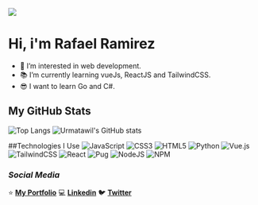 ![](https://user-images.githubusercontent.com/32855784/115655029-5d905680-a300-11eb-93c6-d942d0a629fa.png)

# Hi, i'm Rafael Ramirez

- 👀 I’m interested in web development.
- 📚 I’m currently learning vueJs, ReactJS and TailwindCSS.
- 😎 I want to learn Go and C#.


## My GitHub Stats

![Top Langs](https://github-readme-stats.vercel.app/api/top-langs/?username=urmatawil&theme=tokyonight)
![Urmatawil's GitHub stats](https://github-readme-stats.vercel.app/api?username=urmatawil&show_icons=true&theme=tokyonight)

##Technologies I Use
![JavaScript](https://img.shields.io/badge/javascript-%23323330.svg?style=for-the-badge&logo=javascript&logoColor=%23F7DF1E)
![CSS3](https://img.shields.io/badge/css3-%231572B6.svg?style=for-the-badge&logo=css3&logoColor=white)
![HTML5](https://img.shields.io/badge/html5-%23E34F26.svg?style=for-the-badge&logo=html5&logoColor=white)
![Python](https://img.shields.io/badge/python-3670A0?style=for-the-badge&logo=python&logoColor=ffdd54)
![Vue.js](https://img.shields.io/badge/vuejs-%2335495e.svg?style=for-the-badge&logo=vuedotjs&logoColor=%234FC08D)
![TailwindCSS](https://img.shields.io/badge/tailwindcss-%2338B2AC.svg?style=for-the-badge&logo=tailwind-css&logoColor=white)
![React](https://img.shields.io/badge/react-%2320232a.svg?style=for-the-badge&logo=react&logoColor=%2361DAFB)
![Pug](https://img.shields.io/badge/Pug-FFF?style=for-the-badge&logo=pug&logoColor=A86454)
![NodeJS](https://img.shields.io/badge/node.js-6DA55F?style=for-the-badge&logo=node.js&logoColor=white)
![NPM](https://img.shields.io/badge/NPM-%23000000.svg?style=for-the-badge&logo=npm&logoColor=white)

### _Social Media_
⭐ **[My Portfolio](https://urmatawil.xyz)**
💻 **[Linkedin](https://www.linkedin.com/in/urmatawil/)**
🐦 **[Twitter](https://twitter.com/Urm_At_Awil)**
